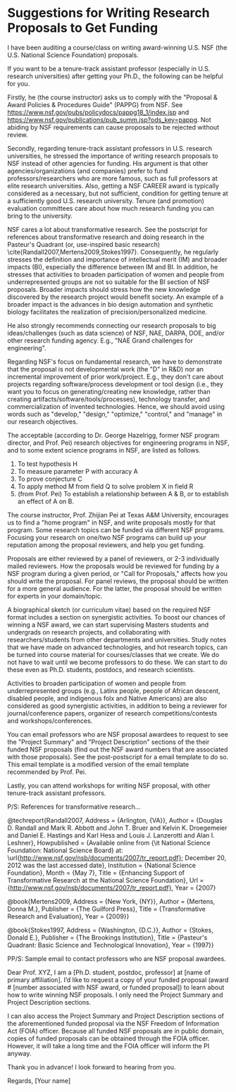 #	Suggestions for Writing Research Proposals to Get Funding


  I have been auditing a course/class on writing award-winning U.S. NSF (the U.S. National Science Foundation) proposals.

  If you want to be a tenure-track assistant professor (especially in U.S. research universities) after getting your Ph.D., the following can be helpful for you.

  Firstly, he (the course instructor) asks us to comply with the "Proposal & Award Policies & Procedures Guide" (PAPPG) from NSF. See https://www.nsf.gov/pubs/policydocs/pappg18_1/index.jsp and https://www.nsf.gov/publications/pub_summ.jsp?ods_key=pappg. Not abiding by NSF requirements can cause proposals to be rejected without review.

  Secondly, regarding tenure-track assistant professors in U.S. research universities, he stressed the importance of writing research proposals to NSF instead of other agencies for funding. His argument is that other agencies/organizations (and companies) prefer to fund professors/researchers who are more famous, such as full professors at elite research universities. Also, getting a NSF CAREER award is typically considered as a necessary, but not sufficient, condition for getting tenure at a sufficiently good U.S. research university. Tenure (and promotion) evaluation committees care about how much research funding you can bring to the university.

  NSF cares a lot about transformative research. See the postscript for references about transformative research and doing research in the Pasteur's Quadrant (or, use-inspired basic research) \cite{Randall2007,Mertens2009,Stokes1997}. Consequently, he regularly stresses the definition and importance of intellectual merit (IM) and broader impacts (BI), especially the difference between IM and BI. In addition, he stresses that activities to broaden participation of women and people from underrepresented groups are not so suitable for the BI section of NSF proposals. Broader impacts should stress how the new knowledge discovered by the research project would benefit society. An example of a broader impact is the advances in bio design automation and synthetic biology facilitates the realization of precision/personalized medicine.

  He also strongly recommends connecting our research proposals to big ideas/challenges (such as data science) of NSF, NAE, DARPA, DOE, and/or other research funding agency. E.g., "NAE Grand challenges for engineering".

  Regarding NSF's focus on fundamental research, we have to demonstrate that the proposal is not developmental work (the "D" in R&D) nor an incremental improvement of prior work/project. E.g., they don't care about projects regarding software/process development or tool design (i.e., they want you to focus on generating/creating new knowledge, rather than creating artifacts/software/tools/processes), technology transfer, and commercialization of invented technologies. Hence, we should avoid using words such as "develop," "design," "optimize," "control," and "manage" in our research objectives.

  The acceptable (according to Dr. George Hazelrigg, former NSF program director, and Prof. Pei) research objectives for engineering programs in NSF, and to some extent science programs in NSF, are listed as follows.
1) To test hypothesis H
2) To measure parameter P with accuracy A
3) To prove conjecture C
4) To apply method M from field Q to solve problem X in field R
5) (from Prof. Pei) To establish a relationship between A & B, or to establish an effect of A on B.

  The course instructor, Prof. Zhijian Pei at Texas A&M University, encourages us to find a "home program" in NSF, and write proposals mostly for that program. Some research topics can be funded via different NSF programs. Focusing your research on one/two NSF programs can build up your reputation among the proposal reviewers, and help you get funding.

  Proposals are either reviewed by a panel of reviewers, or 2-3 individually mailed reviewers. How the proposals would be reviewed for funding by a NSF program during a given period, or "Call for Proposals," affects how you should write the proposal. For panel reviews, the proposal should be written for a more general audience. For the latter, the proposal should be written for experts in your domain/topic.

  A biographical sketch (or curriculum vitae) based on the required NSF format includes a section on synergistic activities. To boost our chances of winning a NSF award, we can start supervising Masters students and undergrads on research projects, and collaborating with researchers/students from other departments and universities. Study notes that we have made on advanced technologies, and hot research topics, can be turned into course material for courses/classes that we create. We do not have to wait until we become professors to do these. We can start to do these even as Ph.D. students, postdocs, and research scientists.

  Activities to broaden participation of women and people from underrepresented groups (e.g., Latinx people, people of African descent, disabled people, and indigenous folx and Native Americans) are also considered as good synergistic activities, in addition to being a reviewer for journal/conference papers, organizer of research competitions/contests and workshops/conferences.

  You can email professors who are NSF proposal awardees to request to see the "Project Summary" and "Project Description" sections of the their funded NSF proposals (find out the NSF award numbers that are associated with those proposals). See the post-postscript for a email template to do so. This email template is a modified version of the email template recommended by Prof. Pei.

  Lastly, you can attend workshops for writing NSF proposal, with other tenure-track assistant professors.


P/S: References for transformative research...

@techreport{Randall2007,
Address = {Arlington, {VA}},
Author = {Douglas D. Randall and Mark R. Abbott and John T. Bruer and
Kelvin K. Droegemeier and Daniel E. Hastings and Karl Hess and Louis
J. Lanzerotti and Alan I. Leshner},
Howpublished = {Available online from {\it National Science
Foundation: National Science Board} at:
\url{http://www.nsf.gov/nsb/documents/2007/tr_report.pdf}; December
20, 2012 was the last accessed date},
Institution = {National Science Foundation},
Month = {May 7},
Title = {Enhancing Support of Transformative Research at the National
Science Foundation},
Url = {http://www.nsf.gov/nsb/documents/2007/tr_report.pdf},
Year = {2007}

@book{Mertens2009,
Address = {New York, {NY}},
Author = {Mertens, Donna M.},
Publisher = {The Guilford Press},
Title = {Transformative Research and Evaluation},
Year = {2009}}

@book{Stokes1997,
Address = {Washington, {D.C.}},
Author = {Stokes, Donald E.},
Publisher = {The Brookings Institution},
Title = {Pasteur's Quadrant: Basic Science and Technological Innovation},
Year = {1997}}



PP/S: Sample email to contact professors who are NSF proposal awardees.

Dear Prof. XYZ,
  I am a [Ph.D. student, postdoc, professor] at [name of primary affiliation]. I’d like to request a copy of your funded proposal (award # [number associated with NSF award, or funded proposal]) to learn about how to write winning NSF proposals. I only need the Project Summary and Project Description sections.

  I can also access the Project Summary and Project Description sections of the aforementioned funded proposal via the NSF Freedom of Information Act (FOIA) officer. Because all funded NSF proposals are in public domain, copies of funded proposals can be obtained through the FOIA officer. However, it will take a long time and the FOIA officer will inform the PI anyway.

  Thank you in advance! I look forward to hearing from you.

Regards,
[Your name]

